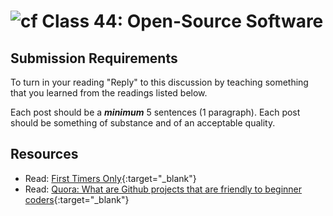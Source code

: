 # ![cf](http://i.imgur.com/7v5ASc8.png) Class 44: Open-Source Software

## Submission Requirements
To turn in your reading "Reply" to this discussion by teaching something that you learned from the 
readings listed below.

Each post should be a ***minimum*** 5 sentences (1 paragraph). Each post should be something of substance and 
of an acceptable quality. 
## Resources
- Read: [First Timers Only](https://www.firsttimersonly.com/){:target="_blank"}
- Read: [Quora: What are Github projects that are friendly to beginner coders](https://www.quora.com/What-are-GitHub-projects-that-are-friendly-to-beginner-coders){:target="_blank"}
